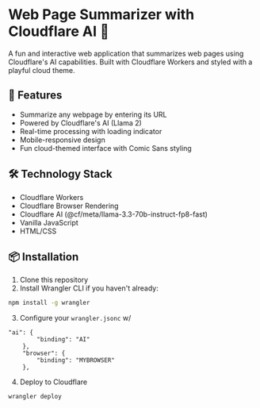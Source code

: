 # Web Page Summarizer with Cloudflare AI 🌟

A fun and interactive web application that summarizes web pages using Cloudflare's AI capabilities. Built with Cloudflare Workers and styled with a playful cloud theme.

## 🚀 Features

- Summarize any webpage by entering its URL
- Powered by Cloudflare's AI (Llama 2)
- Real-time processing with loading indicator
- Mobile-responsive design
- Fun cloud-themed interface with Comic Sans styling

## 🛠️ Technology Stack

- Cloudflare Workers
- Cloudflare Browser Rendering
- Cloudflare AI (@cf/meta/llama-3.3-70b-instruct-fp8-fast)
- Vanilla JavaScript
- HTML/CSS

## 📦 Installation

1. Clone this repository
2. Install Wrangler CLI if you haven't already:
```bash
npm install -g wrangler
```
3. Configure your `wrangler.jsonc` w/ 
```jsonc
"ai": {
		"binding": "AI"
	},
	"browser": {
		"binding": "MYBROWSER"
	},
```
4. Deploy to Cloudflare
```bash
wrangler deploy
```
